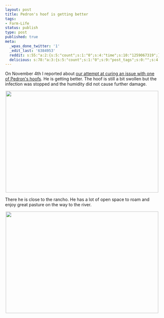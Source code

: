 ```yaml
---
layout: post
title: Pedron's hoof is getting better
tags:
- Farm-Life
status: publish
type: post
published: true
meta:
  _wpas_done_twitter: '1'
  _edit_last: '6384953'
  reddit: s:55:"a:2:{s:5:"count";s:1:"0";s:4:"time";s:10:"1259067319";}";
  delicious: s:78:"a:3:{s:5:"count";s:1:"0";s:9:"post_tags";s:0:"";s:4:"time";s:10:"1259067318";}";
---
```

On November 4th I reported about <a href="http://rainforestfinca.wordpress.com/2009/11/04/pedron-receives-a-house-visit-by-the-medical-team/">our attempt at curing an issue with one of Pedron's hoofs</a>. He is getting better. The hoof is still a bit swollen but the infection was stopped and the humidity did not cause further damage.

<a href="http://www.flickr.com/photos/34665899@N00/4110838939" title="View '' on Flickr.com"><div style="text-align:center;"><img src="http://farm3.static.flickr.com/2656/4110838939_b4f30109fc.jpg" alt="" border="0" width="500" height="332" /></div></a>

There he is close to the rancho. He has a lot of open space to roam and enjoy great pasture on the way to the river.

<a href="http://www.flickr.com/photos/34665899@N00/4110836787" title="View '' on Flickr.com"><div style="text-align:center;"><img src="http://farm3.static.flickr.com/2632/4110836787_9dca824467.jpg" alt="" border="0" width="500" height="332" /></div></a>
